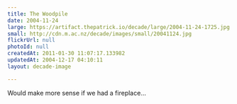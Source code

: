 ```yaml
---
title: The Woodpile
date: 2004-11-24
large: https://artifact.thepatrick.io/decade/large/2004-11-24-1725.jpg
small: http://cdn.m.ac.nz/decade/images/small/20041124.jpg
flickrUrl: null
photoId: null
createdAt: 2011-01-30 11:07:17.133982
updatedAt: 2004-12-17 04:10:11
layout: decade-image

---
```

Would make more sense if we had a fireplace...
